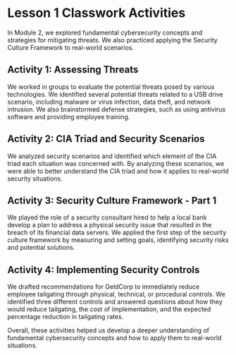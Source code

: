 # Lesson 1 Classwork Activities

In Module 2, we explored fundamental cybersecurity concepts and strategies for mitigating threats. We also practiced applying the Security Culture Framework to real-world scenarios.

## Activity 1: Assessing Threats

We worked in groups to evaluate the potential threats posed by various technologies. We identified several potential threats related to a USB drive scenario, including malware or virus infection, data theft, and network intrusion. We also brainstormed defense strategies, such as using antivirus software and providing employee training.

## Activity 2: CIA Triad and Security Scenarios

We analyzed security scenarios and identified which element of the CIA triad each situation was concerned with. By analyzing these scenarios, we were able to better understand the CIA triad and how it applies to real-world security situations.

## Activity 3: Security Culture Framework - Part 1

We played the role of a security consultant hired to help a local bank develop a plan to address a physical security issue that resulted in the breach of its financial data servers. We applied the first step of the security culture framework by measuring and setting goals, identifying security risks and potential solutions.

## Activity 4: Implementing Security Controls

We drafted recommendations for GeldCorp to immediately reduce employee tailgating through physical, technical, or procedural controls. We identified three different controls and answered questions about how they would reduce tailgating, the cost of implementation, and the expected percentage reduction in tailgating rates.

Overall, these activities helped us develop a deeper understanding of fundamental cybersecurity concepts and how to apply them to real-world situations.
